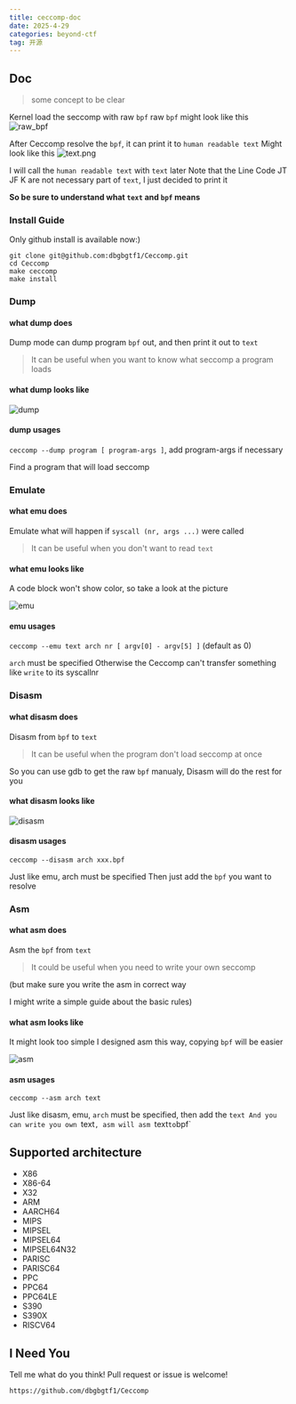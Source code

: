 ```yaml
---
title: ceccomp-doc
date: 2025-4-29
categories: beyond-ctf
tag: 开源
---
```

## Doc

> some concept to be clear

Kernel load the seccomp with raw `bpf`
raw `bpf` might look like this
![raw_bpf](./ceccomp-doc/raw_bpf.png)

After Ceccomp resolve the `bpf`, it can print it to `human readable text`
Might look like this
![text.png](./ceccomp-doc/text.png)

I will call the `human readable text` with `text` later
Note that the Line Code JT JF K are not necessary part of `text`, I just decided to print it

**So be sure to understand what `text` and `bpf` means**

### Install Guide

Only github install is available now:)

```
git clone git@github.com:dbgbgtf1/Ceccomp.git
cd Ceccomp
make ceccomp
make install
```

### Dump

#### what dump does

Dump mode can dump program `bpf` out, and then print it out to `text`

> It can be useful when you want to know what seccomp a program loads

#### what dump looks like

![dump](./ceccomp-doc/dump.png)

#### dump usages

`ceccomp --dump program [ program-args ]`, add program-args if necessary

Find a program that will load seccomp

### Emulate

#### what emu does

Emulate what will happen if `syscall (nr, args ...)` were called

> It can be useful when you don't want to read `text`

#### what emu looks like

A code block won't show color, so take a look at the picture

![emu](./ceccomp-doc/emu.png)

#### emu usages

`ceccomp --emu text arch nr [ argv[0] - argv[5] ]`
(default as 0)

`arch` must be specified
Otherwise the Ceccomp can't transfer something like `write` to its syscallnr

### Disasm

#### what disasm does

Disasm from `bpf` to `text`

> It can be useful when the program don't load seccomp at once

So you can use gdb to get the raw `bpf` manualy, Disasm will do the rest for you

#### what disasm looks like

![disasm](./ceccomp-doc/disasm.png)

#### disasm usages

`ceccomp --disasm arch xxx.bpf`

Just like emu, arch must be specified
Then just add the `bpf` you want to resolve

### Asm

#### what asm does

Asm the `bpf` from `text`

> It could be useful when you need to write your own seccomp

(but make sure you write the asm in correct way

I might write a simple guide about the basic rules)

#### what asm looks like

It might look too simple
I designed asm this way, copying `bpf` will be easier

![asm](./ceccomp-doc/asm.png)

#### asm usages

`ceccomp --asm arch text`

Just like disasm, emu, `arch` must be specified, then add the `text
And you can write you own `text`, asm will asm `text` to `bpf`

## Supported architecture
- X86
- X86-64
- X32
- ARM
- AARCH64
- MIPS
- MIPSEL
- MIPSEL64
- MIPSEL64N32
- PARISC
- PARISC64
- PPC
- PPC64
- PPC64LE
- S390
- S390X
- RISCV64

## I Need You

Tell me what do you think!
Pull request or issue is welcome!

`https://github.com/dbgbgtf1/Ceccomp`

